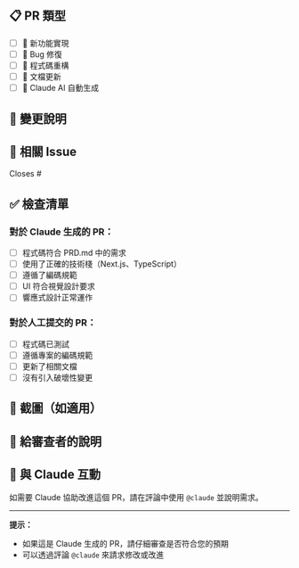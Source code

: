 ## 📋 PR 類型

- [ ] 🎨 新功能實現
- [ ] 🐛 Bug 修復
- [ ] 🔧 程式碼重構
- [ ] 📝 文檔更新
- [ ] 🤖 Claude AI 自動生成

## 📝 變更說明

<!-- 簡要描述這個 PR 做了什麼 -->

## 🔗 相關 Issue

Closes #<!-- Issue 編號 -->

## ✅ 檢查清單

### 對於 Claude 生成的 PR：
- [ ] 程式碼符合 PRD.md 中的需求
- [ ] 使用了正確的技術棧（Next.js、TypeScript）
- [ ] 遵循了編碼規範
- [ ] UI 符合視覺設計要求
- [ ] 響應式設計正常運作

### 對於人工提交的 PR：
- [ ] 程式碼已測試
- [ ] 遵循專案的編碼規範
- [ ] 更新了相關文檔
- [ ] 沒有引入破壞性變更

## 📸 截圖（如適用）

<!-- 如果有 UI 變更，請提供截圖 -->

## 💬 給審查者的說明

<!-- 任何需要特別注意的地方 -->

## 🤖 與 Claude 互動

如需要 Claude 協助改進這個 PR，請在評論中使用 `@claude` 並說明需求。

---

**提示：**
- 如果這是 Claude 生成的 PR，請仔細審查是否符合您的預期
- 可以透過評論 `@claude` 來請求修改或改進